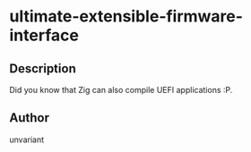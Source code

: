# ultimate-extensible-firmware-interface

## Description

Did you know that Zig can also compile UEFI applications :P.

## Author

unvariant
